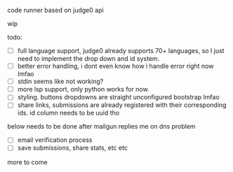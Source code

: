 code runner based on judge0 api

wip

todo:
- [ ] full language support, judge0 already supports 70+ languages, so I just need to implement the drop down and id system.
- [ ] better error handling, i dont even know how i handle error right now lmfao
- [ ] stdin seems like not working?
- [ ] more lsp support, only python works for now. 
- [ ] styling. buttons dropdowns are straight unconfigured bootstrap lmfao
- [ ] share links, submissions are already registered with their corresponding ids. id column needs to be uuid tho

below needs to be done after mailgun replies me on dns problem
- [ ] email verification process
- [ ] save submissions, share stats, etc etc

more to come
